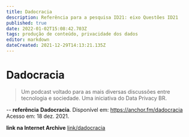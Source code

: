 ```yaml
---
title: Dadocracia
description: Referência para a pesquisa ID21: eixo Questões ID21
published: true
date: 2022-01-02T15:08:42.703Z
tags: produção de conteúdo, privacidade dos dados
editor: markdown
dateCreated: 2021-12-29T14:13:21.135Z
---
```


# Dadocracia
> Um podcast voltado para as mais diversas discussões entre tecnologia e sociedade. Uma iniciativa do Data Privacy BR. 

--
**referência**
**Dadocracia**. Disponível em: https://anchor.fm/dadocracia Acesso em: 18 dez. 2021. 

**link na Internet Archive**
[link/dadocracia](https://web.archive.org/web/20210306160636/https://anchor.fm/dadocracia)
